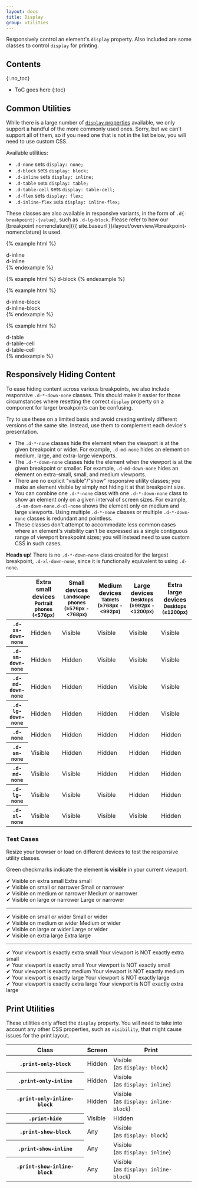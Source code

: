 ```yaml
---
layout: docs
title: Display
group: utilities
---
```


Responsively control an element's `display` property.  Also included are some classes to control `display` for printing.

## Contents
{:.no_toc}

* ToC goes here
{:toc}

## Common Utilities

While there is a large number of [`display` properties](https://developer.mozilla.org/en-US/docs/Web/CSS/display) available, we only support a handful of the more commonly used ones.  Sorry, but we can't support all of them, so if you need one that is not in the list below, you will need to use custom CSS.

Available utilities:
- `.d-none` sets `display: none;`
- `.d-block` sets `display: block;`
- `.d-inline` sets `display: inline;`
- `.d-table` sets `display: table;`
- `.d-table-cell` sets `display: table-cell;`
- `.d-flex` sets `display: flex;`
- `.d-inline-flex` sets `display: inline-flex;`

These classes are also available in responsive variants, in the form of `.d{-breakpoint}-{value}`, such as `.d-lg-block`. Please refer to how our [breakpoint nomenclature]({{ site.baseurl }}/layout/overview/#breakpoint-nomenclature) is used.

{% example html %}
<div class="d-inline bg-success">d-inline</div>
<div class="d-inline bg-success">d-inline</div>
{% endexample %}

{% example html %}
<span class="d-block bg-primary">d-block</span>
{% endexample %}

{% example html %}
<div class="d-inline-block bg-warning">d-inline-block</div>
<div class="d-inline-block bg-warning">d-inline-block</div>
{% endexample %}

{% example html %}
<div class="d-table bg-info">
    d-table
    <div class="d-table">
        <div class="d-table-cell bg-danger">d-table-cell</div>
        <div class="d-table-cell bg-danger">d-table-cell</div>
    </div>
</div>
{% endexample %}

##  Responsively Hiding Content

To ease hiding content across various breakpoints, we also include responsive `.d-*-down-none` classes.  This should make it easier for those circumstances where resetting the correct `display` property on a component for larger breakpoints can be confusing.

Try to use these on a limited basis and avoid creating entirely different versions of the same site. Instead, use them to complement each device's presentation.

* The `.d-*-none` classes hide the element when the viewport is at the given breakpoint or wider. For example, `.d-md-none` hides an element on medium, large, and extra-large viewports.
* The `.d-*-down-none` classes hide the element when the viewport is at the given breakpoint or smaller. For example, `.d-md-down-none` hides an element on extra-small, small, and medium viewports.
* There are no explicit "visible"/"show" responsive utility classes; you make an element visible by simply not hiding it at that breakpoint size.
* You can combine one `.d-*-none` class with one `.d-*-down-none` class to show an element only on a given interval of screen sizes. For example, `.d-sm-down-none.d-xl-none` shows the element only on medium and large viewports. Using multiple `.d-*-none` classes or multiple `.d-*-down-none` classes is redundant and pointless.
* These classes don't attempt to accommodate less common cases where an element's visibility can't be expressed as a single contiguous range of viewport breakpoint sizes; you will instead need to use custom CSS in such cases.

**Heads up!** There is no `.d-*-down-none` class created for the largest breakpoint, `.d-xl-down-none`, since it is functionally equivalent to using `.d-none`.

<table class="table table-scroll table-bordered responsive-utilities">
  <thead>
    <tr>
      <th></th>
      <th>
        Extra small devices
        <small>Portrait phones (&lt;576px)</small>
      </th>
      <th>
        Small devices
        <small>Landscape phones (&ge;576px - &lt;768px)</small>
      </th>
      <th>
        Medium devices
        <small>Tablets (&ge;768px - &lt;992px)</small>
      </th>
      <th>
        Large devices
        <small>Desktops (&ge;992px - &lt;1200px)</small>
      </th>
      <th>
        Extra large devices
        <small>Desktops (&ge;1200px)</small>
      </th>
    </tr>
  </thead>
  <tbody>
    <tr>
      <th scope="row"><code>.d-xs-down-none</code></th>
      <td class="is-hidden">Hidden</td>
      <td class="is-visible">Visible</td>
      <td class="is-visible">Visible</td>
      <td class="is-visible">Visible</td>
      <td class="is-visible">Visible</td>
    </tr>
    <tr>
      <th scope="row"><code>.d-sm-down-none</code></th>
      <td class="is-hidden">Hidden</td>
      <td class="is-hidden">Hidden</td>
      <td class="is-visible">Visible</td>
      <td class="is-visible">Visible</td>
      <td class="is-visible">Visible</td>
    </tr>
    <tr>
      <th scope="row"><code>.d-md-down-none</code></th>
      <td class="is-hidden">Hidden</td>
      <td class="is-hidden">Hidden</td>
      <td class="is-hidden">Hidden</td>
      <td class="is-visible">Visible</td>
      <td class="is-visible">Visible</td>
    </tr>
    <tr>
      <th scope="row"><code>.d-lg-down-none</code></th>
      <td class="is-hidden">Hidden</td>
      <td class="is-hidden">Hidden</td>
      <td class="is-hidden">Hidden</td>
      <td class="is-hidden">Hidden</td>
      <td class="is-visible">Visible</td>
    </tr>
    <tr>
      <th scope="row"><code>.d-none</code></th>
      <td class="is-hidden">Hidden</td>
      <td class="is-hidden">Hidden</td>
      <td class="is-hidden">Hidden</td>
      <td class="is-hidden">Hidden</td>
      <td class="is-hidden">Hidden</td>
    </tr>
    <tr>
      <th scope="row"><code>.d-sm-none</code></th>
      <td class="is-visible">Visible</td>
      <td class="is-hidden">Hidden</td>
      <td class="is-hidden">Hidden</td>
      <td class="is-hidden">Hidden</td>
      <td class="is-hidden">Hidden</td>
    </tr>
    <tr>
      <th scope="row"><code>.d-md-none</code></th>
      <td class="is-visible">Visible</td>
      <td class="is-visible">Visible</td>
      <td class="is-hidden">Hidden</td>
      <td class="is-hidden">Hidden</td>
      <td class="is-hidden">Hidden</td>
    </tr>
    <tr>
      <th scope="row"><code>.d-lg-none</code></th>
      <td class="is-visible">Visible</td>
      <td class="is-visible">Visible</td>
      <td class="is-visible">Visible</td>
      <td class="is-hidden">Hidden</td>
      <td class="is-hidden">Hidden</td>
    </tr>
    <tr>
      <th scope="row"><code>.d-xl-none</code></th>
      <td class="is-visible">Visible</td>
      <td class="is-visible">Visible</td>
      <td class="is-visible">Visible</td>
      <td class="is-visible">Visible</td>
      <td class="is-hidden">Hidden</td>
    </tr>
  </tbody>
</table>

### Test Cases

Resize your browser or load on different devices to test the responsive utility classes.

Green checkmarks indicate the element **is visible** in your current viewport.

<div class="row responsive-utilities-test visible-on">
  <div class="col-6 col-sm-3">
    <span class="d-sm-none visible">&#10004; Visible on extra small</span>
    <span class="d-xs-down-none not-visible">Extra small</span>
  </div>
  <div class="col-6 col-sm-3">
    <span class="d-md-none visible">&#10004; Visible on small or narrower</span>
    <span class="d-sm-down-none not-visible">Small or narrower</span>
  </div>
  <div class="col-6 col-sm-3">
    <span class="d-lg-none visible">&#10004; Visible on medium or narrower</span>
    <span class="d-md-down-none not-visible">Medium or narrower</span>
  </div>
  <div class="col-6 col-sm-3">
    <span class="d-xl-none visible">&#10004; Visible on large or narrower</span>
    <span class="d-lg-down-none not-visible">Large or narrower</span>
  </div>
</div>

<hr />

<div class="row responsive-utilities-test visible-on">
  <div class="col-6 col-sm-3">
    <span class="d-xs-down-none visible">&#10004; Visible on small or wider</span>
    <span class="d-sm-none not-visible">Small or wider</span>
  </div>
  <div class="col-6 col-sm-3">
    <span class="d-sm-down-none visible">&#10004; Visible on medium or wider</span>
    <span class="d-md-none not-visible">Medium or wider</span>
  </div>
  <div class="col-6 col-sm-3">
    <span class="d-md-down-none visible">&#10004; Visible on large or wider</span>
    <span class="d-lg-none not-visible">Large or wider</span>
  </div>
  <div class="col-6 col-sm-3">
    <span class="d-lg-down-none visible">&#10004; Visible on extra large</span>
    <span class="d-xl-none not-visible">Extra large</span>
  </div>
</div>

<hr />

<div class="row responsive-utilities-test visible-on">
  <div class="col-6 col-sm-3">
    <span class="d-sm-none visible">&#10004; Your viewport is exactly extra small</span>
    <span class="d-xs-down-none not-visible">Your viewport is NOT exactly extra small</span>
  </div>
  <div class="col-6 col-sm-3">
    <span class="d-xs-down-none d-md-none visible">&#10004; Your viewport is exactly small</span>
    <span class="d-sm-only not-visible">Your viewport is NOT exactly small</span>
  </div>
  <div class="col-6 col-sm-3">
    <span class="d-sm-down-none d-lg-none visible">&#10004; Your viewport is exactly medium</span>
    <span class="d-md-only not-visible">Your viewport is NOT exactly medium</span>
  </div>
  <div class="col-6 col-sm-3">
    <span class="d-md-down-none d-xl-none visible">&#10004; Your viewport is exactly large</span>
    <span class="d-lg-only not-visible">Your viewport is NOT exactly large</span>
  </div>
  <div class="col-6 col-sm-3">
    <span class="d-lg-down-none visible">&#10004; Your viewport is exactly extra large</span>
    <span class="d-xl-only not-visible">Your viewport is NOT exactly extra large</span>
  </div>
</div>

## Print Utilities

These utilities only affect the `display` property.  You will need to take into account any other CSS properties, such as `visibility`, that might cause issues for the print layout.

<table class="table table-scroll table-bordered responsive-utilities">
  <thead>
    <tr>
      <th>Class</th>
      <th>Screen</th>
      <th>Print</th>
    </tr>
  </thead>
  <tbody>
    <tr>
      <th><code>.print-only-block</code></th>
      <td class="is-hidden">Hidden</td>
      <td class="is-visible">Visible<br>(as <code>display: block</code>)</td>
    </tr>
    <tr>
      <th><code>.print-only-inline</code></th>
      <td class="is-hidden">Hidden</td>
      <td class="is-visible">Visible<br>(as <code>display: inline</code>)</td>
    </tr>
    <tr>
      <th><code>.print-only-inline-block</code></th>
      <td class="is-hidden">Hidden</td>
      <td class="is-visible">Visible<br>(as <code>display: inline-block</code>)</td>
    </tr>
    <tr>
      <th><code>.print-hide</code></th>
      <td class="is-visible">Visible</td>
      <td class="is-hidden">Hidden</td>
    </tr>
    <tr>
      <th><code>.print-show-block</code></th>
      <td>Any</td>
      <td class="is-visible">Visible<br>(as <code>display: block</code>)</td>
    </tr>
    <tr>
      <th><code>.print-show-inline</code></th>
      <td>Any</td>
      <td class="is-visible">Visible<br>(as <code>display: inline</code>)</td>
    </tr>
    <tr>
      <th><code>.print-show-inline-block</code></th>
      <td>Any</td>
      <td class="is-visible">Visible<br>(as <code>display: inline-block</code>)</td>
    </tr>
  </tbody>
</table>

